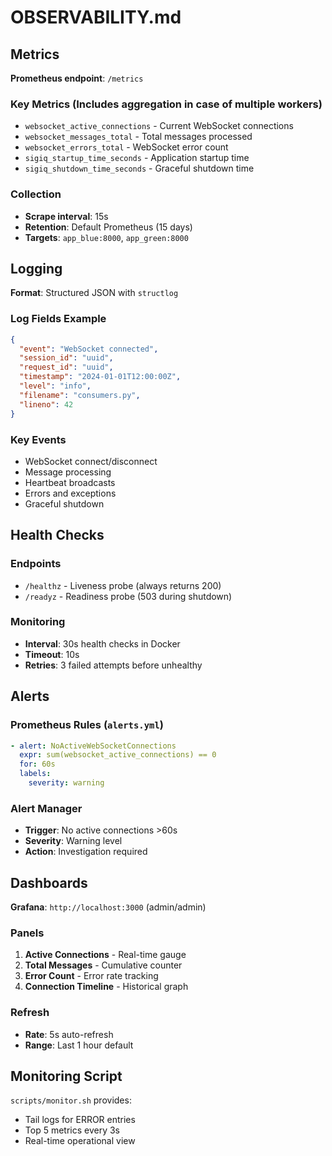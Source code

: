# OBSERVABILITY.md

## Metrics

**Prometheus endpoint**: `/metrics`

### Key Metrics (Includes aggregation in case of multiple workers)
- `websocket_active_connections` - Current WebSocket connections
- `websocket_messages_total` - Total messages processed
- `websocket_errors_total` - WebSocket error count
- `sigiq_startup_time_seconds` - Application startup time
- `sigiq_shutdown_time_seconds` - Graceful shutdown time

### Collection
- **Scrape interval**: 15s
- **Retention**: Default Prometheus (15 days)
- **Targets**: `app_blue:8000`, `app_green:8000`

## Logging

**Format**: Structured JSON with `structlog`

### Log Fields Example
```json
{
  "event": "WebSocket connected",
  "session_id": "uuid",
  "request_id": "uuid", 
  "timestamp": "2024-01-01T12:00:00Z",
  "level": "info",
  "filename": "consumers.py",
  "lineno": 42
}
```

### Key Events
- WebSocket connect/disconnect
- Message processing
- Heartbeat broadcasts  
- Errors and exceptions
- Graceful shutdown

## Health Checks

### Endpoints
- `/healthz` - Liveness probe (always returns 200)
- `/readyz` - Readiness probe (503 during shutdown)

### Monitoring
- **Interval**: 30s health checks in Docker
- **Timeout**: 10s
- **Retries**: 3 failed attempts before unhealthy

## Alerts

### Prometheus Rules (`alerts.yml`)
```yaml
- alert: NoActiveWebSocketConnections
  expr: sum(websocket_active_connections) == 0
  for: 60s
  labels:
    severity: warning
```

### Alert Manager
- **Trigger**: No active connections >60s
- **Severity**: Warning level
- **Action**: Investigation required

## Dashboards

**Grafana**: `http://localhost:3000` (admin/admin)

### Panels
1. **Active Connections** - Real-time gauge
2. **Total Messages** - Cumulative counter  
3. **Error Count** - Error rate tracking
4. **Connection Timeline** - Historical graph

### Refresh
- **Rate**: 5s auto-refresh
- **Range**: Last 1 hour default

## Monitoring Script

`scripts/monitor.sh` provides:
- Tail logs for ERROR entries
- Top 5 metrics every 3s
- Real-time operational view

